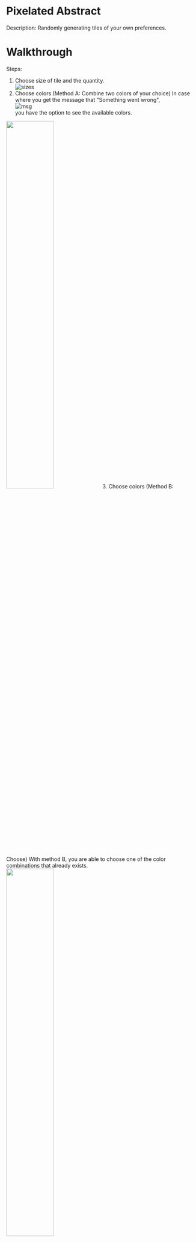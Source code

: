 # Pixelated Abstract

Description: Randomly generating tiles of your own preferences.


# Walkthrough
Steps:
1. Choose size of tile and the quantity.<br/>
![sizes](https://raw.githubusercontent.com/mariostavr/Pixelated_Abstract/main/Walkthrough/sizes.png)
2. Choose colors (Method A: Combine two colors of your choice)
In case where you get the message that "Something went wrong",<br/>
![msg](https://raw.githubusercontent.com/mariostavr/Pixelated_Abstract/main/Walkthrough/colors.png)<br/>
you have the option to see the available colors.
<img src="https://raw.githubusercontent.com/mariostavr/Pixelated_Abstract/main/Walkthrough/color_names.png" width="50%" height="50%"/>
3. Choose colors (Method B: Choose)
With method B, you are able to choose one of the color combinations that already exists.<br/>
<img src="https://raw.githubusercontent.com/mariostavr/Pixelated_Abstract/main/Walkthrough/palette.PNG" height="50%"/>


